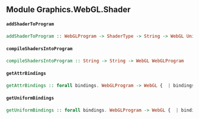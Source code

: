 ## Module Graphics.WebGL.Shader

#### `addShaderToProgram`

``` purescript
addShaderToProgram :: WebGLProgram -> ShaderType -> String -> WebGL Unit
```

#### `compileShadersIntoProgram`

``` purescript
compileShadersIntoProgram :: String -> String -> WebGL WebGLProgram
```

#### `getAttrBindings`

``` purescript
getAttrBindings :: forall bindings. WebGLProgram -> WebGL {  | bindings }
```

#### `getUniformBindings`

``` purescript
getUniformBindings :: forall bindings. WebGLProgram -> WebGL {  | bindings }
```



